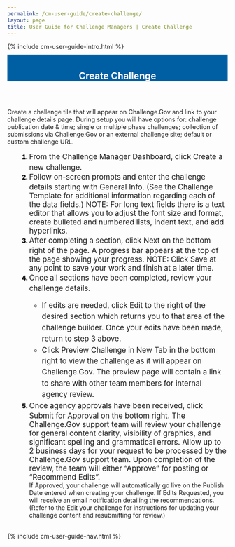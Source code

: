 ```yaml
---
permalink: /cm-user-guide/create-challenge/
layout: page
title: User Guide for Challenge Managers | Create Challenge
---
```

<div class="row">
  <div class="col-sm-12">{% include cm-user-guide-intro.html %}</div>
</div>
<div class="row" style="padding-top: 10px; padding-bottom: 30px;">
  <div class="col-sm-12" style="padding-top: 6px; background-color: #005ea2; color: #ffffff; text-align: center;">
    <h2>Create Challenge</h2>
  </div>
</div>
<div class="row">
  <div class="col-sm-7">
    <p>Create a challenge tile that will appear on Challenge.Gov and link to your challenge details page. During setup you will have options for: challenge publication date & time; single or multiple phase challenges; collection of submissions via Challenge.Gov or an external challenge site; default or custom challenge URL.</p>
    <ol style="padding-left: 50px;">
      <li style="font-weight:900;"><span style="font-size: 1.06rem; line-height: 1.5; font-weight: 400;">From the Challenge Manager Dashboard, click Create a new challenge.</span></li>
<li style="font-weight:900;"><span style="font-size: 1.06rem; line-height: 1.5; font-weight: 400;">Follow on-screen prompts and enter the challenge details starting with General Info. (See the Challenge Template for additional information regarding each of the data fields.)
NOTE: For long text fields there is a text editor that allows you to adjust the font size and format, create bulleted and numbered lists, indent text, and add hyperlinks.</span></li>
<li style="font-weight:900;"><span style="font-size: 1.06rem; line-height: 1.5; font-weight: 400;">After completing a section, click Next on the bottom right of the page.  A progress bar appears at the top of the page showing your progress.
NOTE: Click Save at any point to save your work and finish at a later time.</span></li>
<li style="font-weight:900;"><span style="font-size: 1.06rem; line-height: 1.5; font-weight: 400;">Once all sections have been completed, review your challenge details.
  <ul>
    <li>
If edits are needed, click Edit to the right of the desired section which returns you to that area of the challenge builder. Once your edits have been made, return to step 3 above.</li>
<li>Click Preview Challenge in New Tab in the bottom right to view the challenge as it will appear on Challenge.Gov. The preview page will contain a link to share with other team members for internal agency review.</li>
  </ul>
  </span></li>
  
<li style="font-weight:900;"><span style="font-size: 1.06rem; line-height: 1.5; font-weight: 400;">Once agency approvals have been received, click Submit for Approval on the bottom right. The Challenge.Gov support team will review your challenge for general content clarity, visibility of graphics, and significant spelling and grammatical errors. Allow up to 2 business days for your request to be processed by the Challenge.Gov support team. Upon completion of the review, the team will either “Approve” for posting or “Recommend Edits”.</span></li>
If Approved, your challenge will automatically go live on the Publish Date entered when creating your challenge.
If Edits Requested, you will receive an email notification detailing the recommendations. (Refer to the Edit your challenge for instructions for updating your challenge content and resubmitting for review.)</span></li>
    </ol>
</div>

  <div class="col-sm-1">&nbsp;</div>
  <div class="col-sm-4"> {% include cm-user-guide-nav.html %} </div>
</div>
